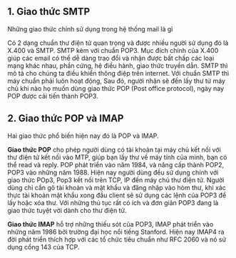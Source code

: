## 1. Giao thức SMTP

Những giao thức chính sử dụng trong hệ thống mail là gì

Có 2 dạng chuẩn thư điện tử quan trọng và được nhiều người sử dụng đó là X.400 và SMTP. SMTP kèm với chuẩn POP3. Mục đích chính của X.400 giúp các email có thể dễ dàng trao đổi và nhận được bất chấp các loại mạng khác nhau, phần cứng, hệ điều hành, giao thức truyền dẫn. SMTP thì mô tả cho chúng ta điều khiển thông điệp trên internet. Với chuẩn SMTP thì máy chuẩn phải luôn hoạt động, Sau đó, người nhận sẽ đến lấy thư từ máy chủ khi nào họ muốn dùng giao thức POP (Post office protocol), ngày nay POP được cải tiến thành POP3.

## 2. Giao thức POP và IMAP

Hai giao thức phổ biến hiện nay đó là POP và IMAP.

**Giao thức POP** cho phép người dùng có tài khoản tại máy chủ kết nối với thư điện tử kết nối vào MTP, giúp bạn lấy thư về máy tính của mình, bạn có thể read và reply. POP phát triển vào năm 1984, và nâng cấp thành POP2, POP3 vào những năm 1988. Hiện nay người dùng đều sử dụng chính với giao thức POp3, Pop3 kết nối trên TCP, IP đến máy chủ thư điện tử. Người dùng chỉ cần gõ tài khoản và mật khẩu và đăng nhập vào hòm thư, khi xác thực tài khoản mật khẩu xong đầu client sẽ sử dụng các lệnh của POP3 để lấy hoặc xóa thư. Với những thủ tục rất có ích và đơn giản POP3 đang là giao thức tuyệt vời dành cho thư điện tử.

**Giao thức IMAP** hỗ trợ những thiếu sót của POP3, IMAP phát triển vào những năm 1986 bởi trường đại học nổi tiếng Stanford. Hiện nay IMAP4 ra đời phát triển thích hợp với các tổ chức tiêu chuẩn như RFC 2060 và nó sử dụng cổng 143 của TCP.

